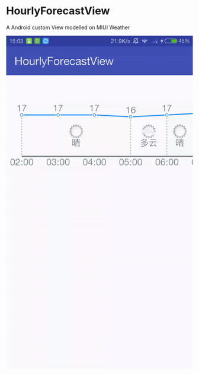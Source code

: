 # HourlyForecastView
A Android custom View modelled on MIUI Weather

![image](https://github.com/MelonWXD/HourlyForecastView/blob/master/images/image1.gif)
